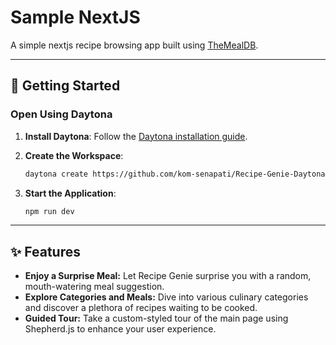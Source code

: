 # Sample NextJS

A simple nextjs recipe browsing app built using [TheMealDB](https://www.themealdb.com/api.php).

---

## 🚀 Getting Started  

### Open Using Daytona  

1. **Install Daytona**: Follow the [Daytona installation guide](https://www.daytona.io/docs/installation/installation/).

2. **Create the Workspace**:  
   ```bash  
   daytona create https://github.com/kom-senapati/Recipe-Genie-Daytona.git
   ```  

3. **Start the Application**:  
   ```bash  
   npm run dev
   ```  

---

## ✨ Features  

- **Enjoy a Surprise Meal:** Let Recipe Genie surprise you with a random, mouth-watering meal suggestion.
- **Explore Categories and Meals:** Dive into various culinary categories and discover a plethora of recipes waiting to be cooked.
- **Guided Tour:** Take a custom-styled tour of the main page using Shepherd.js to enhance your user experience.